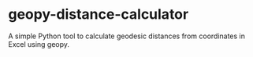 # geopy-distance-calculator
A simple Python tool to calculate geodesic distances from coordinates in Excel using geopy.
